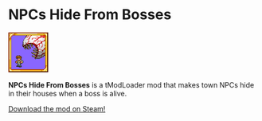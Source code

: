 # NPCs Hide From Bosses

![NPCs Hide From Bosses mod icon](icon.png)

**NPCs Hide From Bosses** is a tModLoader mod that makes town NPCs hide in their houses when a boss is alive.

[Download the mod on Steam!](https://steamcommunity.com/sharedfiles/filedetails/?id=2761104889)